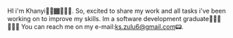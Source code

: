 HI i'm Khanyi👋🏾🏾‍🙋🏾‍♀️.
So, excited to share my work and all tasks i've been working on to improve my skills.
Im a software development graduate👩🏾‍🎓👩🏾‍🎓 
You can reach me on my e-mail:ks.zulu6@gmail.com📟.
